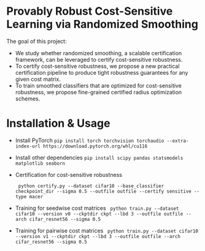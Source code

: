# Provably Robust Cost-Sensitive Learning via Randomized Smoothing
  The goal of this project:
  - We study whether randomized smoothing, a scalable certification framework, can be leveraged to certify cost-sensitive robustness.
  - To certify cost-sensitive robustness, we propose a new practical certification pipeline to produce tight robustness guarantees for any given cost matrix.
  - To train smoothed classifiers that are optimized for cost-sensitive robustness, we propose fine-grained certified radius optimization schemes.

# Installation & Usage
  - Install PyTorch
      `pip install torch torchvision torchaudio --extra-index-url https://download.pytorch.org/whl/cu116`
  - Install other dependencies
      `pip install scipy pandas statsmodels matplotlib seaborn`
    
  - Certification for cost-sensitive robustness

    ` python certify.py --dataset cifar10 --base_classifier checkpoint_dir --sigma 0.5 --outfile outfile --certify sensitive --type macer`


  - Training for seedwise cost matrices
    ` python train.py --dataset cifar10 --version v0 --ckptdir ckpt --lbd 3 --outfile outfile --arch cifar_resnet56 --sigma 0.5`

  - Training for pairwise cost matrices
    ` python train.py --dataset cifar10 --version v1 --ckptdir ckpt --lbd 3 --outfile outfile --arch cifar_resnet56 --sigma 0.5`


